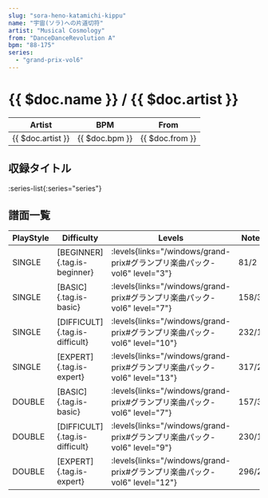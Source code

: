 ```yaml
---
slug: "sora-heno-katamichi-kippu"
name: "宇宙(ソラ)への片道切符"
artist: "Musical Cosmology"
from: "DanceDanceRevolution A"
bpm: "88-175"
series:
  - "grand-prix-vol6"
---
```


# {{ $doc.name }} / {{ $doc.artist }}

|Artist|BPM|From|
|------|---|----|
|{{ $doc.artist }}|{{ $doc.bpm }}|{{ $doc.from }}|

## 収録タイトル

:series-list{:series="series"}

## 譜面一覧

|PlayStyle|Difficulty|Levels|Notes|Movie|
|---------|----------|------|-----|-----|
|SINGLE|[BEGINNER]{.tag.is-beginner}| :levels{links="/windows/grand-prix#グランプリ楽曲パック-vol6" level="3"}|81/2||
|SINGLE|[BASIC]{.tag.is-basic}| :levels{links="/windows/grand-prix#グランプリ楽曲パック-vol6" level="7"}|158/3||
|SINGLE|[DIFFICULT]{.tag.is-difficult}| :levels{links="/windows/grand-prix#グランプリ楽曲パック-vol6" level="10"}|232/19||
|SINGLE|[EXPERT]{.tag.is-expert}| :levels{links="/windows/grand-prix#グランプリ楽曲パック-vol6" level="13"}|317/21||
|DOUBLE|[BASIC]{.tag.is-basic}| :levels{links="/windows/grand-prix#グランプリ楽曲パック-vol6" level="7"}|157/3||
|DOUBLE|[DIFFICULT]{.tag.is-difficult}| :levels{links="/windows/grand-prix#グランプリ楽曲パック-vol6" level="9"}|230/19||
|DOUBLE|[EXPERT]{.tag.is-expert}| :levels{links="/windows/grand-prix#グランプリ楽曲パック-vol6" level="12"}|296/21||
